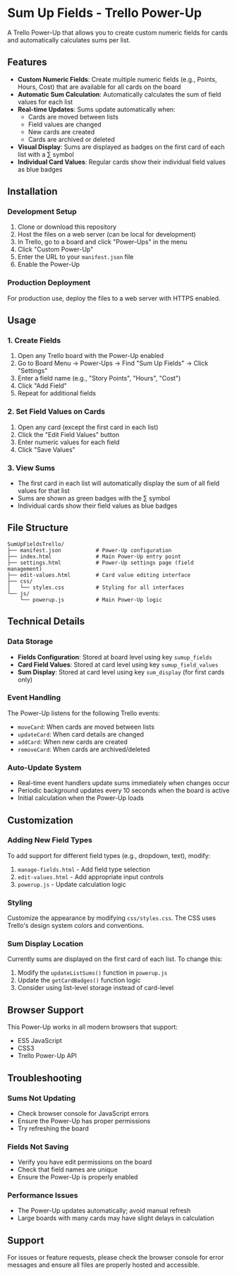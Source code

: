 # Sum Up Fields - Trello Power-Up

A Trello Power-Up that allows you to create custom numeric fields for cards and automatically calculates sums per list.

## Features

- **Custom Numeric Fields**: Create multiple numeric fields (e.g., Points, Hours, Cost) that are available for all cards on the board
- **Automatic Sum Calculation**: Automatically calculates the sum of field values for each list
- **Real-time Updates**: Sums update automatically when:
  - Cards are moved between lists
  - Field values are changed
  - New cards are created
  - Cards are archived or deleted
- **Visual Display**: Sums are displayed as badges on the first card of each list with a ∑ symbol
- **Individual Card Values**: Regular cards show their individual field values as blue badges

## Installation

### Development Setup

1. Clone or download this repository
2. Host the files on a web server (can be local for development)
3. In Trello, go to a board and click "Power-Ups" in the menu
4. Click "Custom Power-Up" 
5. Enter the URL to your `manifest.json` file
6. Enable the Power-Up

### Production Deployment

For production use, deploy the files to a web server with HTTPS enabled.

## Usage

### 1. Create Fields

1. Open any Trello board with the Power-Up enabled
2. Go to Board Menu → Power-Ups → Find "Sum Up Fields" → Click "Settings"
3. Enter a field name (e.g., "Story Points", "Hours", "Cost")
4. Click "Add Field"
5. Repeat for additional fields

### 2. Set Field Values on Cards

1. Open any card (except the first card in each list)
2. Click the "Edit Field Values" button
3. Enter numeric values for each field
4. Click "Save Values"

### 3. View Sums

- The first card in each list will automatically display the sum of all field values for that list
- Sums are shown as green badges with the ∑ symbol
- Individual cards show their field values as blue badges

## File Structure

```
SumUpFieldsTrello/
├── manifest.json           # Power-Up configuration
├── index.html              # Main Power-Up entry point
├── settings.html           # Power-Up settings page (field management)
├── edit-values.html        # Card value editing interface
├── css/
│   └── styles.css          # Styling for all interfaces
└── js/
    └── powerup.js          # Main Power-Up logic
```

## Technical Details

### Data Storage

- **Fields Configuration**: Stored at board level using key `sumup_fields`
- **Card Field Values**: Stored at card level using key `sumup_field_values`
- **Sum Display**: Stored at card level using key `sum_display` (for first cards only)

### Event Handling

The Power-Up listens for the following Trello events:
- `moveCard`: When cards are moved between lists
- `updateCard`: When card details are changed
- `addCard`: When new cards are created
- `removeCard`: When cards are archived/deleted

### Auto-Update System

- Real-time event handlers update sums immediately when changes occur
- Periodic background updates every 10 seconds when the board is active
- Initial calculation when the Power-Up loads

## Customization

### Adding New Field Types

To add support for different field types (e.g., dropdown, text), modify:
1. `manage-fields.html` - Add field type selection
2. `edit-values.html` - Add appropriate input controls
3. `powerup.js` - Update calculation logic

### Styling

Customize the appearance by modifying `css/styles.css`. The CSS uses Trello's design system colors and conventions.

### Sum Display Location

Currently sums are displayed on the first card of each list. To change this:
1. Modify the `updateListSums()` function in `powerup.js`
2. Update the `getCardBadges()` function logic
3. Consider using list-level storage instead of card-level

## Browser Support

This Power-Up works in all modern browsers that support:
- ES5 JavaScript
- CSS3
- Trello Power-Up API

## Troubleshooting

### Sums Not Updating
- Check browser console for JavaScript errors
- Ensure the Power-Up has proper permissions
- Try refreshing the board

### Fields Not Saving
- Verify you have edit permissions on the board
- Check that field names are unique
- Ensure the Power-Up is properly enabled

### Performance Issues
- The Power-Up updates automatically; avoid manual refresh
- Large boards with many cards may have slight delays in calculation

## Support

For issues or feature requests, please check the browser console for error messages and ensure all files are properly hosted and accessible.